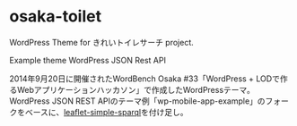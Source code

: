 osaka-toilet
============

WordPress Theme for きれいトイレサーチ project.

Example theme WordPress JSON Rest API

2014年9月20日に開催されたWordBench Osaka #33「WordPress + LODで作るWebアプリケーションハッカソン」で作成したWordPressテーマ。WordPress JSON REST APIのテーマ例「wp-mobile-app-example」のフォークをベースに、[leaflet-simple-sparql](https://github.com/waviaei/leaflet-simple-sparql)を付け足し。
